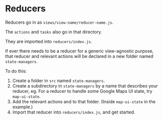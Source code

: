 # Reducers
Reducers go in as `views/view-name/reducer-name.js`.

The `actions` and `tasks` also go in that directory.

They are imported into `reducers/index.js`.

If ever there needs to be a reducer for a generic view-agnostic purpose, that reducer and relevant actions will be declared in a new folder named `state-managers`.

To do this:
1. Create a folder in `src` named `state-managers`.
2. Create a subdirectory in `state-managers` by a name that describes your reducer, eg. For a reducer to handle some Google Maps UI state, try `map-ui-state`.
3. Add the relevant actions and to that folder. (Inside `map-ui-state` in the example.)
4. Import that reducer into `reducers/index.js`, and get started.
